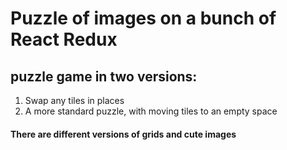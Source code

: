 <h1>Puzzle of images on a bunch of React Redux</h1>

<h2> puzzle game in two versions:</h2>

<ol>
<li>Swap any tiles in places</li>
<li>A more standard puzzle, with moving tiles to an empty space</li>
</ol>

<h4>There are different versions of grids and cute images</h4>
